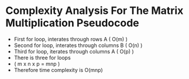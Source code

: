 # Complexity Analysis For The Matrix Multiplication Pseudocode
- First for loop, interates through rows A ( O(m) )
- Second for loop, interates through columns B ( O(n) )
- Third for loop, iterates through columns A ( O(p) )
- There is three for loops 
- ( m x n x p = mnp )
- Therefore time complexity is O(mnp)
